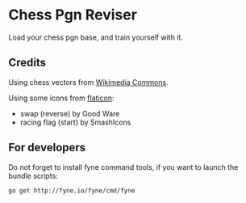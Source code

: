 # Chess Pgn Reviser

Load your chess pgn base, and train yourself with it.

## Credits

Using chess vectors from [Wikimedia Commons](https://commons.wikimedia.org/wiki/Category:SVG_chess_pieces).

Using some icons from [flaticon](https://www.flaticon.com/):

* swap (reverse) by Good Ware
* racing flag (start) by SmashIcons

## For developers

Do not forget to install fyne command tools, if you want to launch the bundle scripts:

`go get http://fyne.io/fyne/cmd/fyne`